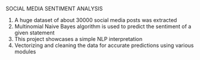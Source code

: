 SOCIAL MEDIA SENTIMENT ANALYSIS
1. A huge dataset of about 30000 social media posts was extracted
2. Multinomial Naive Bayes algorithm is used to predict the sentiment of a given statement
3. This project showcases a simple NLP interpretation
4. Vectorizing and cleaning the data for accurate predictions using various modules
